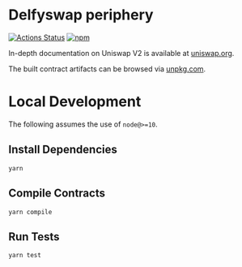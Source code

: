 # Delfyswap periphery

[![Actions Status](https://github.com/Uniswap/uniswap-v2-periphery/workflows/CI/badge.svg)](https://github.com/delfyfinance/delfyswap-periphery/actions)
[![npm](https://img.shields.io/npm/v/@delfyfinance/delfyswap-periphery?style=flat-square)](https://npmjs.com/package/@delfyfinance/delfyswap-periphery)

In-depth documentation on Uniswap V2 is available at [uniswap.org](https://uniswap.org/docs).

The built contract artifacts can be browsed via [unpkg.com](https://unpkg.com/browse/@delfyfinance/delfyswap-periphery@latest/).

# Local Development

The following assumes the use of `node@>=10`.

## Install Dependencies

`yarn`

## Compile Contracts

`yarn compile`

## Run Tests

`yarn test`
